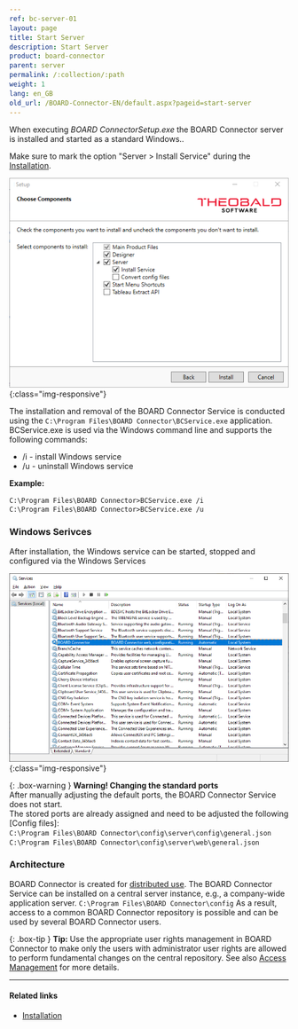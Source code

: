 ```yaml
---
ref: bc-server-01
layout: page
title: Start Server
description: Start Server
product: board-connector
parent: server
permalink: /:collection/:path
weight: 1
lang: en_GB
old_url: /BOARD-Connector-EN/default.aspx?pageid=start-server
---
```


When executing *BOARD ConnectorSetup.exe* the BOARD Connector server is installed and started as a standard Windows..

Make sure to mark the option "Server > Install Service" during the [Installation](../introduction/installation-and-update).

![Services-Install](/img/content/xu/XU_Setup_3.png){:class="img-responsive"}

The installation and removal of  the BOARD Connector Service is conducted using the `C:\Program Files\BOARD Connector\BCService.exe` application.
BCService.exe is used via the Windows command line and supports the following commands:

- /i - install Windows service
- /u - uninstall Windows service

**Example:**
```
C:\Program Files\BOARD Connector>BCService.exe /i
C:\Program Files\BOARD Connector>BCService.exe /u
```

### Windows Serivces

After installation, the Windows service can be started, stopped and configured via the Windows Services

![Services-Start-Server](/img/content/board/BC_Setup_3.png){:class="img-responsive"}

{: .box-warning }
**Warning! Changing the standard ports**<br>
After manually adjusting the default ports, the BOARD Connector Service does not start.<br>
The stored ports are already assigned and need to be adjusted the following [Config files]:<br>
`C:\Program Files\BOARD Connector\config\server\config\general.json`<br>
`C:\Program Files\BOARD Connector\config\server\web\general.json`

### Architecture

BOARD Connector is created for [distributed use](../introduction#basic-functionality---architecture). The BOARD Connector Service can be installed on a central server instance, e.g., a company-wide application server.
`C:\Program Files\BOARD Connector\config` As a result, access to a common BOARD Connector repository is possible and can be used by several BOARD Connector users.

{: .box-tip }
**Tip:** Use the appropriate user rights management in BOARD Connector to make only the users with administrator user rights are allowed to perform fundamental changes on the central repository. See also [Access Management](../security/access-management) for more details.

*****
#### Related links
- [Installation](../introduction/installation-and-update)



